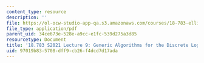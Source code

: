 ```yaml
---
content_type: resource
description: ''
file: https://ol-ocw-studio-app-qa.s3.amazonaws.com/courses/18-783-elliptic-curves-spring-2021/97019b835708dff9cb26f4dcd7d17ada_MIT18_783S21_notes9.pdf
file_type: application/pdf
parent_uid: 34ce673e-528e-a9cc-e1fc-539d275a3d85
resourcetype: Document
title: '18.783 S2021 Lecture 9: Generic Algorithms for the Discrete Logarithm Problem'
uid: 97019b83-5708-dff9-cb26-f4dcd7d17ada
---
```

